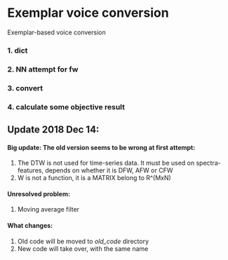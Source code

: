 # Exemplar voice conversion

Exemplar-based voice conversion  
### 1. dict  
### 2. NN attempt for fw  
### 3. convert  
### 4. calculate some objective result

## Update 2018 Dec 14:
#### Big update: The old version seems to be wrong at first attempt: 
1. The DTW is not used for time-series data. It must be used on spectra-features, depends on whether it is DFW, AFW or CFW
2. W is not a function, it is a MATRIX belong to R^(MxN)

#### Unresolved problem:
1. Moving average filter

#### What changes:
1. Old code will  be moved to *old_code* directory
2. New code will take over, with the same name


